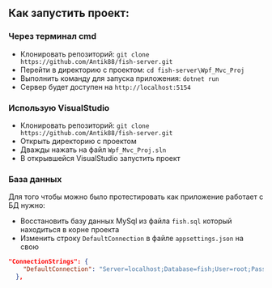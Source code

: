 ## Как запустить проект:
### Через терминал cmd
  - Клонировать репозиторий: `git clone https://github.com/Antik88/fish-server.git`
  - Перейти в директорию с проектом: `cd fish-server\Wpf_Mvc_Proj`
  - Выполнить команду для запуска приложения: `dotnet run`
  - Сервер будет доступен на `http://localhost:5154`
### Использую VisualStudio
  - Клонировать репозиторий: `git clone https://github.com/Antik88/fish-server.git`
  - Открыть директорию с проектом
  - Дважды нажать на файл `Wpf_Mvc_Proj.sln`
  - В открывшейся VisualStudio запустить проект
### База данных
Для того чтобы можно было протестировать как приложение работает с БД нужно:
  - Восстановить базу данных MySql из файла `fish.sql` который находиться в корне проекта
  - Изменить строку `DefaultConnection` в файле `appsettings.json` на свою 
```json
"ConnectionStrings": {
    "DefaultConnection": "Server=localhost;Database=fish;User=root;Password=Password;"
  },
```
